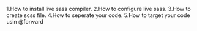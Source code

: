 1.How to install live sass compiler.
2.How to configure live sass.
3.How to create scss file.
4.How to seperate your code.
5.How to target your code usin @forward